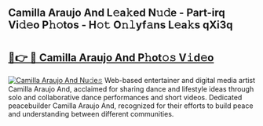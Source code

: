 ## Camilla Araujo And L𝚎a𝚔ed N𝚞𝚍e - Part-irq Vi𝚍𝚎o P𝚑𝚘tos - H𝚘𝚝 O𝚗𝚕yf𝚊ns L𝚎a𝚔s qXi3q

# <h2><a href="http://kfeeq5l.oniu.top/?m=Camilla+Araujo+And">🔗👉 🔴 Camilla Araujo And P𝚑ot𝚘𝚜 V𝚒d𝚎o</a></h2>

[![Camilla Araujo And Nu𝚍e𝚜](https://i.imgur.com/0qMVB7G.gif)](http://kfeeq5l.oniu.top/?m=Camilla+Araujo+And)
Web-based entertainer and digital media artist Camilla Araujo And, acclaimed for sharing dance and lifestyle ideas through solo and collaborative dance performances and short videos. Dedicated peacebuilder Camilla Araujo And, recognized for their efforts to build peace and understanding between different communities.  
